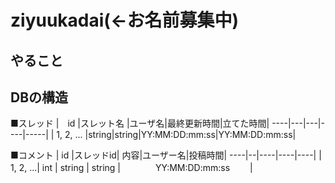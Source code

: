 # ziyuukadai(←お名前募集中)


## やること


## DBの構造

■スレッド
|　id |スレット名 |ユーザ名|最終更新時間|立てた時間|
----|---|---|----|-----|
| 1, 2, ... |string|string|YY:MM:DD:mm:ss|YY:MM:DD:mm:ss|

■コメント
| id |スレッドid| 内容|ユーザー名|投稿時間|
----|--|----|----|----|
| 1, 2, ...| int |  string  |  string  |　　　　YY:MM:DD:mm:ss　　 |
